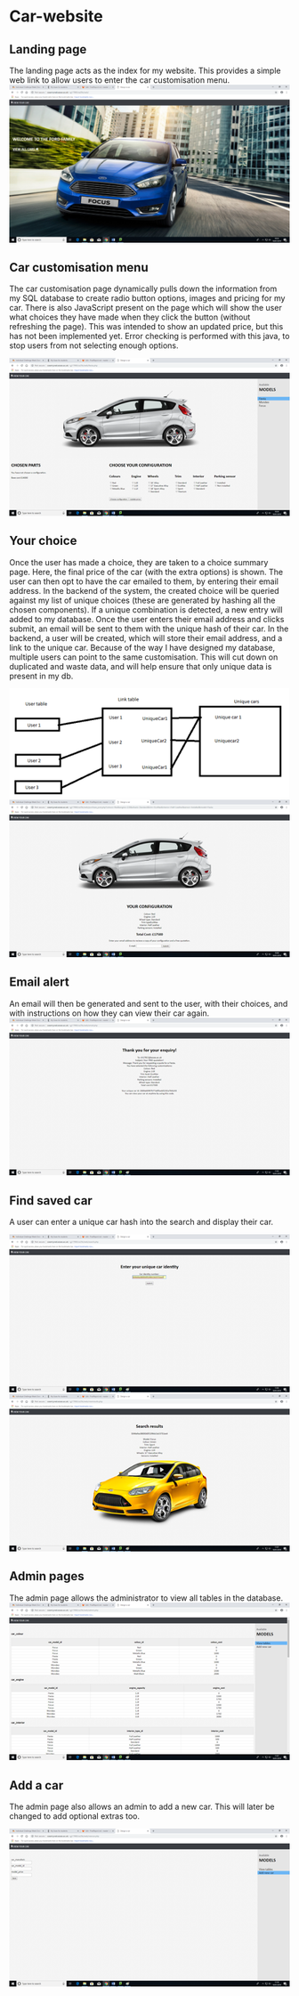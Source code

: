 # Car-website

 

## Landing page
The landing page acts as the index for my website. This provides a simple web link to allow users to enter the car customisation menu.
![](https://github.com/guyjac/Car-website/blob/main/land.png)

## Car customisation menu
The car customisation page dynamically pulls down the information from my SQL database to create radio button options, images and pricing for my car. There is also JavaScript present on the page which will show the user what choices they have made when they click the button (without refreshing the page). This was intended to show an updated price, but this has not been implemented yet. Error checking is performed with this java, to stop users from not selecting enough options.
 
![](https://github.com/guyjac/Car-website/blob/main/custommenu.png)

## Your choice
Once the user has made a choice, they are taken to a choice summary page. Here, the final price of the car (with the extra options) is shown. The user can then opt to have the car emailed to them, by entering their email address.
In the backend of the system, the created choice will be queried against my list of unique choices (these are generated by hashing all the chosen components). If a unique combination is detected, a new entry will added to my database.
Once the user enters their email address and clicks submit, an email will be sent to them with the unique hash of their car.
In the backend, a user will be created, which will store their email address, and a link to the unique car.
Because of the way I have designed my database, multiple users can point to the same customisation. This will cut down on duplicated and waste data, and will help ensure that only unique data is present in my db.
 
 ![](https://github.com/guyjac/Car-website/blob/main/yoourconfig.png)
  ![](https://github.com/guyjac/Car-website/blob/main/youconfig.png)

## Email alert
An email will then be generated and sent to the user, with their choices, and with instructions on how they can view their car again.
  ![](https://github.com/guyjac/Car-website/blob/main/email.png)

## Find saved car
A user can enter a unique car hash into the search and display their car.

   ![](https://github.com/guyjac/Car-website/blob/main/search.png)
  ![](https://github.com/guyjac/Car-website/blob/main/result.png)

## Admin pages
The admin page allows the administrator to view all tables in the database.
  ![](https://github.com/guyjac/Car-website/blob/main/admin.png)

## Add a car
The admin page also allows an admin to add a new car. This will later be changed to add optional extras too.
 
 ![](https://github.com/guyjac/Car-website/blob/main/add_car.png)
